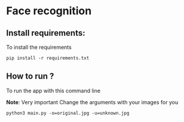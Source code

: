 # Face recognition

## Install requirements:

To install the requirements

```
pip install -r requirements.txt
```

## How to run ?

To run the app with this command line 

**Note**: Very important Change the arguments with your images for you

```
python3 main.py -o=original.jpg -u=unknown.jpg
```
